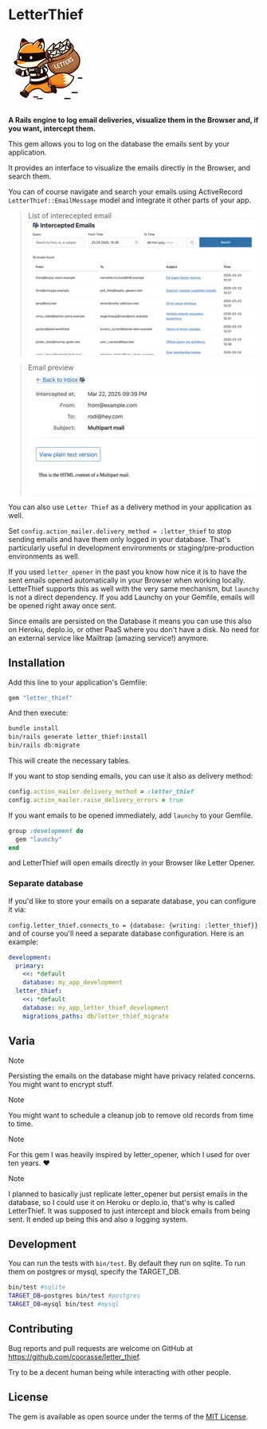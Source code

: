 # LetterThief

<img alt="logo.webp" src="logo.png" width="150px"/>

**A Rails engine to log email deliveries, visualize them in the Browser and, if you want, intercept them.**

This gem allows you to log on the database the emails sent by your application.

It provides an interface to visualize the emails directly in the Browser, and search them.

You can of course navigate and search your emails using ActiveRecord `LetterThief::EmailMessage` model and integrate it
other parts of your app.

> List of interecepted email
![screenshot1.png](screenshot1.png)

> Email preview
![screenshot2.png](screenshot2.png)

You can also use `Letter Thief` as a delivery method in your application as well.

Set `config.action_mailer.delivery_method = :letter_thief` to stop sending emails and have them only logged in your
database. That's particularly useful in development environments or staging/pre-production environments as well.

If you used `letter_opener` in the past you know how nice it is to have
the sent emails opened automatically in your Browser when working locally.
LetterThief supports this as well with the very same mechanism, but `launchy` is not a direct dependency.
If you add Launchy on your Gemfile, emails will be opened right away once sent.

Since emails are persisted on the Database it means you can use this also on Heroku, deplo.io, or other PaaS where you
don't have a disk. No need for an external service like Mailtrap (amazing service!) anymore.

## Installation

Add this line to your application's Gemfile:

```ruby
gem "letter_thief"
```

And then execute:

```bash
bundle install
bin/rails generate letter_thief:install
bin/rails db:migrate
```

This will create the necessary tables.

If you want to stop sending emails, you can use it also as delivery method:

```ruby
config.action_mailer.delivery_method = :letter_thief
config.action_mailer.raise_delivery_errors = true
```

If you want emails to be opened immediately, add `launchy` to your Gemfile.

```ruby
group :development do
  gem "launchy"
end
```

and LetterThief will open emails directly in your Browser like Letter Opener.

### Separate database

If you'd like to store your emails on a separate database, you can configure it via:

`config.letter_thief.connects_to = {database: {writing: :letter_thief}}` and of course you'll need a separate database
configuration. Here is an example:

```yml
development:
  primary:
    <<: *default
    database: my_app_development
  letter_thief:
    <<: *default
    database: my_app_letter_thief_development
    migrations_paths: db/letter_thief_migrate
```

## Varia

> [!NOTE]
> Persisting the emails on the database might have privacy related concerns. You might want to encrypt stuff.

> [!NOTE]
> You might want to schedule a cleanup job to remove old records from time to time.

> [!NOTE]
> For this gem I was heavily inspired by letter_opener, which I used for over ten years. ❤️

> [!NOTE]
> I planned to basically just replicate letter_opener but persist emails in the database, so I could use it on Heroku or
> deplo.io, that's why is called LetterThief. It was supposed to just intercept and block emails from being sent. It
> ended up being this and also a logging system.

## Development

You can run the tests with `bin/test`. By default they run on sqlite. To run them on postgres or mysql, specify the
TARGET_DB.

```bash
bin/test #sqlite
TARGET_DB=postgres bin/test #postgres
TARGET_DB=mysql bin/test #mysql
```

## Contributing

Bug reports and pull requests are welcome on GitHub at https://github.com/coorasse/letter_thief.

Try to be a decent human being while interacting with other people.

## License

The gem is available as open source under the terms of the [MIT License](https://opensource.org/licenses/MIT).

